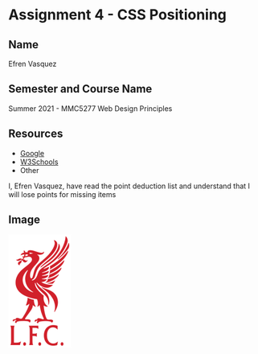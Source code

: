 # Assignment 4 - CSS Positioning
## Name
Efren Vasquez

## Semester and Course Name
Summer 2021 - MMC5277 Web Design Principles

## Resources
- [Google](https://google.com])
- [W3Schools](https://www.w3schools.com/)
- Other

I, Efren Vasquez, have read the point deduction list and understand that I will lose points for missing items

## Image
![Liverpool Logo](images/logo.png )
